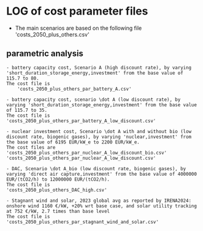 # LOG of cost parameter files

- The main scenarios are based on the following file
'costs_2050_plus_others.csv'

## parametric analysis
	- battery capacity cost, Scenario A (high discount rate), by varying 'short_duration_storage_energy,investment' from the base value of 115.7 to 80.
	The cost file is 
		'costs_2050_plus_others_par_battery_A.csv'
		
	- battery capacity cost, scenario \dot A (low discount rate), by varying 'short_duration_storage_energy,investment' from the base value of 115.7 to 35.
	The cost file is 
	'costs_2050_plus_others_par_battery_A_low_discount.csv'

	- nuclear investment cost, Scenario \dot A with and without bio (low discount rate, biogenic gases), by varying 'nuclear,investment' from the base value of 6195 EUR/kW_e to 2200 EUR/kW_e.
	The cost files are 
	'costs_2050_plus_others_par_nuclear_A_low_discount_bio.csv'
	'costs_2050_plus_others_par_nuclear_A_low_discount.csv'
	
	- DAC, Scenario \dot A_bio (low discount rate, biogenic gases), by varying 'direct air capture,investment' from the base value of 4000000 EUR/(tCO2/h) to 12000000 EUR/(tCO2/h).
	The cost file is 
	'costs_2050_plus_others_DAC_high.csv'
	
	- Stagnant wind and solar, 2023 global avg as reported by IRENA2024: onshore wind 1160 €/kW, +20% wrt base case, and solar utility tracking at 752 €/kW, 2.7 times than base level
	The cost file is
	'costs_2050_plus_others_par_stagnant_wind_and_solar.csv'
